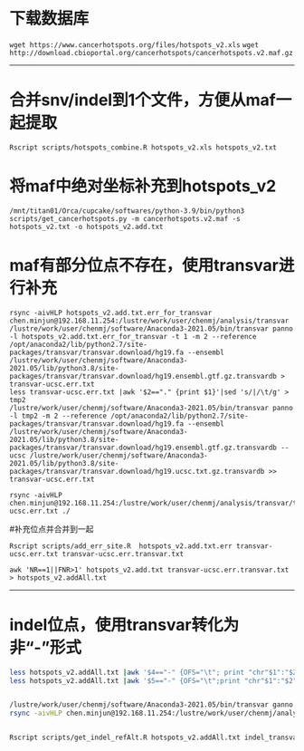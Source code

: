 # 下载数据库
`wget https://www.cancerhotspots.org/files/hotspots_v2.xls`
`wget http://download.cbioportal.org/cancerhotspots/cancerhotspots.v2.maf.gz`

---
# 合并snv/indel到1个文件，方便从maf一起提取
`Rscript scripts/hotspots_combine.R hotspots_v2.xls hotspots_v2.txt`

# 将maf中绝对坐标补充到hotspots_v2
`/mnt/titan01/Orca/cupcake/softwares/python-3.9/bin/python3 scripts/get_cancerhotspots.py -m cancerhotspots.v2.maf -s hotspots_v2.txt -o hotspots_v2.add.txt`

# maf有部分位点不存在，使用transvar进行补充


```
rsync -aivHLP hotspots_v2.add.txt.err_for_transvar chen.minjun@192.168.11.254:/lustre/work/user/chenmj/analysis/transvar
/lustre/work/user/chenmj/software/Anaconda3-2021.05/bin/transvar panno -l hotspots_v2.add.txt.err_for_transvar -t 1 -m 2 --reference /opt/anaconda2/lib/python2.7/site-packages/transvar/transvar.download/hg19.fa --ensembl /lustre/work/user/chenmj/software/Anaconda3-2021.05/lib/python3.8/site-packages/transvar/transvar.download/hg19.ensembl.gtf.gz.transvardb > transvar-ucsc.err.txt
less transvar-ucsc.err.txt |awk '$2=="." {print $1}'|sed 's/|/\t/g' > tmp2
/lustre/work/user/chenmj/software/Anaconda3-2021.05/bin/transvar panno -l tmp2 -m 2 --reference /opt/anaconda2/lib/python2.7/site-packages/transvar/transvar.download/hg19.fa --ensembl /lustre/work/user/chenmj/software/Anaconda3-2021.05/lib/python3.8/site-packages/transvar/transvar.download/hg19.ensembl.gtf.gz.transvardb --ucsc /lustre/work/user/chenmj/software/Anaconda3-2021.05/lib/python3.8/site-packages/transvar/transvar.download/hg19.ucsc.txt.gz.transvardb >> transvar-ucsc.err.txt

rsync -aivHLP chen.minjun@192.168.11.254:/lustre/work/user/chenmj/analysis/transvar/transvar-ucsc.err.txt ./
```

#补充位点并合并到一起
```
Rscript scripts/add_err_site.R  hotspots_v2.add.txt.err transvar-ucsc.err.txt transvar-ucsc.err.transvar.txt

awk 'NR==1||FNR>1' hotspots_v2.add.txt transvar-ucsc.err.transvar.txt > hotspots_v2.addAll.txt
```

---
# indel位点，使用transvar转化为非“-”形式

```bash
less hotspots_v2.addAll.txt |awk '$4=="-" {OFS="\t"; print "chr"$1":"$2"_"$3"ins"$5,$1,$2,$3,$4,$5}' > indel_transvar/input.txt
less hotspots_v2.addAll.txt |awk '$5=="-" {OFS="\t";print "chr"$1":"$2"_"$3"del"$4,$1,$2,$3,$4,$5}' >> indel_transvar/input.txt


/lustre/work/user/chenmj/software/Anaconda3-2021.05/bin/transvar ganno -l input.txt --reference /opt/anaconda2/lib/python2.7/site-packages/transvar/transvar.download/hg19.fa --ensembl /lustre/work/user/chenmj/software/Anaconda3-2021.05/lib/python3.8/site-packages/transvar/transvar.download/hg19.ensembl.gtf.gz.transvardb --ucsc /lustre/work/user/chenmj/software/Anaconda3-2021.05/lib/python3.8/site-packages/transvar/transvar.download/hg19.ucsc.txt.gz.transvardb --gseq > input.txt.transvar
rsync -aivHLP chen.minjun@192.168.11.254:/lustre/work/user/chenmj/analysis/transvar/input.txt.transvar .


Rscript scripts/get_indel_refAlt.R hotspots_v2.addAll.txt indel_transvar/input.txt indel_transvar/input.txt.transvar hotspots_v2.final.txt
```
